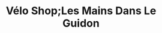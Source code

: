 ---
title: "Vélo Shop;Les Mains Dans Le Guidon"
url: /hem/velo-shop-les-mains-dans-le-guidon/
shop: vélo
---
